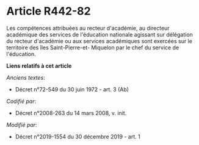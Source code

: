 # Article R442-82

Les compétences attribuées au recteur d'académie, au directeur académique des services de l'éducation nationale agissant sur
délégation du recteur d'académie ou aux services académiques sont exercées sur le territoire des îles Saint-Pierre-et-
Miquelon par le chef du service de l'éducation.

**Liens relatifs à cet article**

_Anciens textes_:

  - Décret n°72-549 du 30 juin 1972 - art. 3 (Ab)

_Codifié par_:

  - Décret n°2008-263 du 14 mars 2008, v. init.

_Modifié par_:

  - Décret n°2019-1554 du 30 décembre 2019 - art. 1
